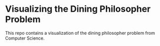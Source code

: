 # Visualizing the Dining Philosopher Problem

This repo contains a visualization of the dining philosopher problem from Computer Science.